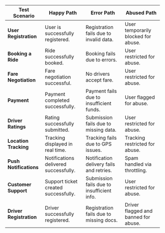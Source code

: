 
| **Test Scenario**       | **Happy Path**                           | **Error Path**                          | **Abused Path**                       |
|--------------------------|------------------------------------------|-----------------------------------------|---------------------------------------|
| **User Registration**    | User is successfully registered.        | Registration fails due to invalid data.| User temporarily blocked for abuse.  |
| **Booking a Ride**       | Ride successfully booked.               | Booking fails due to errors.           | User restricted for abuse.           |
| **Fare Negotiation**     | Fare negotiation successful.            | No drivers accept fare.                | User restricted for abuse.           |
| **Payment**              | Payment completed successfully.         | Payment fails due to insufficient funds.| User flagged for abuse.              |
| **Driver Ratings**       | Rating successfully submitted.          | Submission fails due to missing data.  | User restricted for abuse.           |
| **Location Tracking**    | Tracking displayed in real time.        | Tracking fails due to GPS issues.      | Tracking restricted for abuse.       |
| **Push Notifications**   | Notifications delivered successfully.   | Notification delivery fails and retries.| Spam handled via throttling.         |
| **Customer Support**     | Support ticket created successfully.    | Submission fails due to insufficient info.| User restricted for abuse.         |
| **Driver Registration**  | Driver successfully registered.         | Registration fails due to missing docs.| Driver flagged and banned for abuse. |
